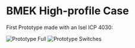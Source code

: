 # BMEK High-profile Case

First Prototype made with an Isel ICP 4030:

![Prototype Full](https://i.imgur.com/gmRM4wE.jpg)
![Prototype Switches](https://i.imgur.com/war7Ueg.jpg)

